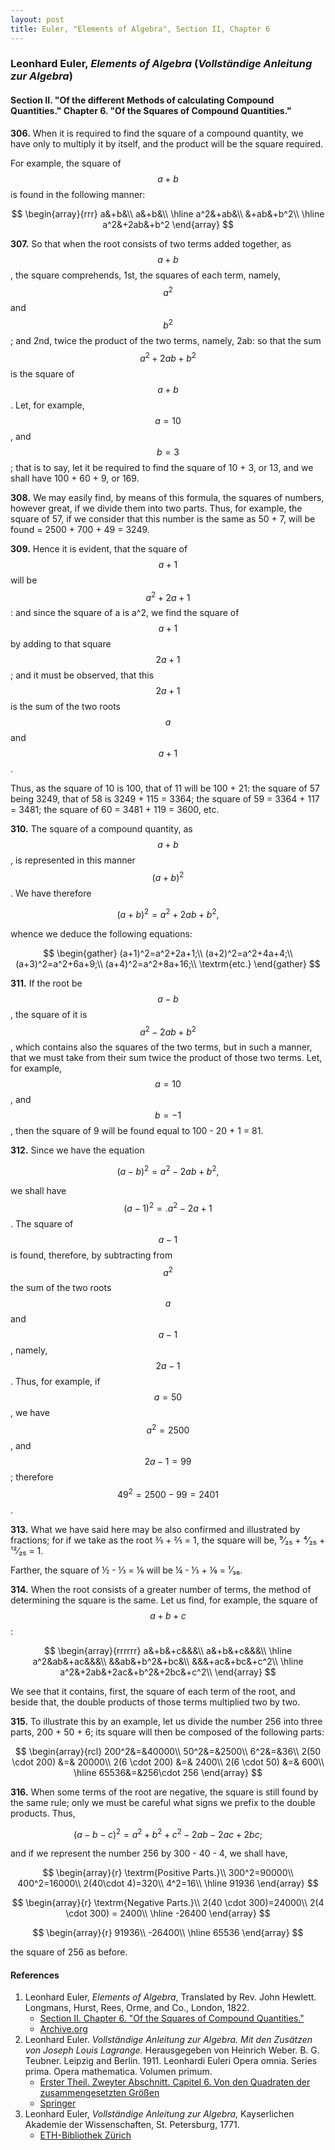```yaml
---
layout: post
title: Euler, "Elements of Algebra", Section II, Chapter 6
---
```


### Leonhard Euler, *Elements of Algebra* (*Vollständige Anleitung zur Algebra*)

#### Section II. "Of the different Methods of calculating Compound Quantities." Chapter 6. "Of the Squares of Compound Quantities."

**306.** When it is required to find the square of a compound quantity, we have only
to multiply it by itself, and the product will be the square required.

For example, the square of $$a + b$$ is found in the following
manner:

$$
\begin{array}{rrr}
a&+b&\\
a&+b&\\
\hline
a^2&+ab&\\
&+ab&+b^2\\
\hline
a^2&+2ab&+b^2
\end{array}
$$

**307.** So that when the root consists of two terms added
together, as $$a + b$$, the square comprehends, 1st, the squares
of each term, namely, $$a^2$$ and $$b^2$$; and 2nd, twice the product of the
two terms, namely, 2ab: so that the sum $$a^2+2ab+b^2$$
is the square of $$a+b$$. Let, for example, $$a=10$$,
and $$b=3$$; that is to say, let it be required to find the square
of 10 + 3, or 13, and we shall have 100 + 60 + 9, or 169.

**308.** We may easily find, by means of this formula, the
squares of numbers, however great, if we divide them into
two parts. Thus, for example, the square of 57, if we consider that this number
is the same as 50 + 7, will be found = 2500 + 700 + 49 = 3249.

**309.** Hence it is evident, that the square of $$a + 1$$ will be
$$a^2+2a+1$$: and since the square of a is a^2, we find the
square of $$a+1$$ by adding to that square $$2a+1$$; and it
must be observed, that this $$2a+1$$ is the sum of the two
roots $$a$$ and $$a+1$$.

Thus, as the square of 10 is 100, that of 11 will be 100 + 21:
the square of 57 being 3249, that of 58 is 3249 + 115 = 3364; the square of
59 = 3364 + 117 = 3481; the square of 60 = 3481 + 119 = 3600, etc.

**310.** The square of a compound quantity, as $$a + b$$, is
represented in this manner $$(a+b)^2$$. We have therefore

$$(a+b)^2=a^2+2ab+b^2,$$

whence we deduce the following equations:

$$
\begin{gather}
(a+1)^2=a^2+2a+1;\\
(a+2)^2=a^2+4a+4;\\
(a+3)^2=a^2+6a+9;\\
(a+4)^2=a^2+8a+16;\\
\textrm{etc.}
\end{gather}
$$

**311.** If the root be $$a - b$$, the square of it is
$$a^2 - 2ab + b^2$$, which contains also the squares of the two terms, but in
such a manner, that we must take from their sum twice the
product of those two terms. Let, for example, $$a = 10$$, and
$$b = - 1$$, then the square of 9 will be found equal to
100 - 20 + 1 = 81.

**312.** Since we have the equation

$$(a-b)^2=a^2-2ab+b^2,$$

we shall have $$(a - 1)^2 =. a^2 - 2a + 1$$. The square of
$$a - 1$$ is found, therefore, by subtracting from $$a^2$$ the sum of
the two roots $$a$$ and $$a - 1$$, namely, $$2a - 1$$. Thus, for
example, if $$a = 50$$, we have $$a^2 = 2500$$, and $$2a - 1 = 99$$;
therefore $$49^2 = 2500 - 99 = 2401$$.

**313.** What we have said here may be also confirmed and
illustrated by fractions; for if we take as the root
⅗ + ⅖ = 1, the square will be, ⁹⁄₂₅ + ⁴⁄₂₅ + ¹²⁄₂₅ = 1.

Farther, the square of ½ - ⅓ = ⅙ will be
¼ - ⅓ + ⅑ = ¹⁄₃₆.

**314.** When the root consists of a greater number of terms,
the method of determining the square is the same. Let us
find, for example, the square of $$a + b + c$$:

$$
\begin{array}{rrrrrr}
a&+b&+c&&&\\
a&+b&+c&&&\\
\hline
a^2&ab&+ac&&&\\
&&ab&+b^2&+bc&\\
&&&+ac&+bc&+c^2\\
\hline
a^2&+2ab&+2ac&+b^2&+2bc&+c^2\\
\end{array}
$$

We see that it contains, first, the square of each term of
the root, and beside that, the double products of those terms
multiplied two by two.


**315.** To illustrate this by an example, let us divide the
number 256 into three parts, 200 + 50 + 6; its square
will then be composed of the following parts:

$$
\begin{array}{rcl}
200^2&=&40000\\
50^2&=&2500\\
6^2&=&36\\
2(50 \cdot 200) &=& 20000\\
2(6 \cdot 200) &=& 2400\\
2(6 \cdot 50) &=& 600\\
\hline
65536&=&256\cdot 256
\end{array}
$$

**316.** When some terms of the root are negative, the
square is still found by the same rule; only we must be
careful what signs we prefix to the double products. Thus,

$$(a-b-c)^2 = a^2 + b^2 + c^2 - 2ab - 2ac + 2bc;$$

and if
we represent the number 256 by 300 - 40 - 4, we shall
have,

$$
\begin{array}{r}
\textrm{Positive Parts.}\\
300^2=90000\\
400^2=16000\\
2(40\cdot 4)=320\\
4^2=16\\
\hline
91936
\end{array}
$$

$$
\begin{array}{r}
\textrm{Negative Parts.}\\
2(40 \cdot 300)=24000\\
2(4 \cdot 300) = 2400\\
\hline
-26400
\end{array}
$$

$$
\begin{array}{r}
91936\\
-26400\\
\hline
65536
\end{array}
$$

the square of 256 as before.



#### References

1. Leonhard Euler, *Elements of Algebra*, Translated by Rev. John Hewlett. Longmans, Hurst, Rees, Orme, and Co., London, 1822.
    - [Section II. Chapter 6. "Of the Squares of Compound Quantities."](/assets/euler/en/II-6.pdf)
    - [Archive.org](https://archive.org/details/elementsofalgebr00euleuoft/)
2. Leonhard Euler. *Vollständige Anleitung zur Algebra. Mit den Zusätzen von Joseph Louis Lagrange.* Herausgegeben von Heinrich Weber. B. G. Teubner. Leipzig and Berlin. 1911. Leonhardi Euleri Opera omnia. Series prima. Opera mathematica. Volumen primum.
    - [Erster Theil. Zweyter Abschnitt. Capitel 6. Von den Quadraten der zusammengesetzten Größen](/assets/euler/de/I-II-6.pdf)
    - [Springer](https://link.springer.com/book/9783764314002)
3. Leonhard Euler, *Vollständige Anleitung zur Algebra*, Kayserlichen Akademie der Wissenschaften, St. Petersburg, 1771.
    - [ETH-Bibliothek Zürich](https://doi.org/10.3931/e-rara-9093)